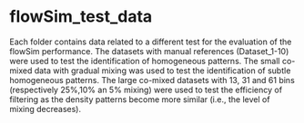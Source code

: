 # flowSim_test_data

Each folder contains data related to a different test for the evaluation of the flowSim performance. The datasets with manual references (Dataset_1-10) were used to test the identification of homogeneous patterns. The small co-mixed data with gradual mixing was used to test the identification of subtle homogeneous patterns. The large co-mixed datasets with 13, 31 and 61 bins (respectively 25%,10% an 5% mixing) were used to test the efficiency of filtering as the density patterns become more similar (i.e., the level of mixing decreases). 

 
